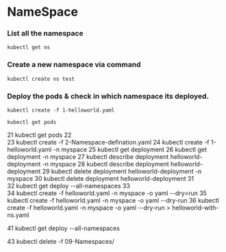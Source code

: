# NameSpace 

### List all the namespace 
```
kubectl get ns 
```

### Create a new namespace via command
```
kubectl create ns test
```

### Deploy the pods & check in which namespace its deployed. 
```
kubectl create -f 1-helloworld.yaml
```

```
kubectl get pods 
```


   21  kubectl get pods 
   22  
   23  kubectl create -f 2-Namespace-defination.yaml 
   24  kubectl create -f 1-helloworld.yaml -n myspace
   25  kubectl get deployment 
   26  kubectl get deployment -n myspace
   27  kubectl describe deployment helloworld-deployment -n myspace
   28  kubectl describe deployment helloworld-deployment 
   29  kubectl delete deployment helloworld-deployment -n myspace
   30  kubectl delete deployment helloworld-deployment 
   31  
   32  kubectl get deploy --all-namespaces
   33  
   34  kubectl create -f helloworld.yaml -n myspace -o yaml --dry=run
   35  kubectl create -f helloworld.yaml -n myspace -o yaml --dry-run
   36  kubectl create -f helloworld.yaml -n myspace -o yaml --dry-run >  helloworld-with-ns.yaml
 
   41  kubectl get deploy --all-namespaces

   43  kubectl delete -f 09-Namespaces/

